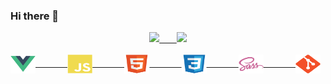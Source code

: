 ### Hi there 👋
 <div align=center>
  <a href="https://github.com/pkill-preston">
  <img height="180em" src="https://github-readme-stats.vercel.app/api?username=pkill-preston&show_icons=true&theme=github_dark&include_all_commits=true&count_private=true"/>
    &nbsp; &nbsp; &nbsp; 
  <img height="180em" src="https://github-readme-stats.vercel.app/api/top-langs/?username=pkill-preston&layout=compact&langs_count=16&theme=github_dark&include_all_commits=true&count_private=true"/>
 </a>
</div>

<br/>

<div style="display: table" align="center" >
 <a href="https://github.com/pkill-preston">
  <img align="center" height="30" width="40" src="https://raw.githubusercontent.com/devicons/devicon/master/icons/vuejs/vuejs-original.svg">
   &nbsp; &nbsp; &nbsp; &nbsp; &nbsp; &nbsp; 
  <img align="center" height="30" width="40" src="https://raw.githubusercontent.com/devicons/devicon/master/icons/javascript/javascript-plain.svg">
   &nbsp; &nbsp; &nbsp; &nbsp; &nbsp; &nbsp; 
  <img align="center" height="30" width="40" src="https://raw.githubusercontent.com/devicons/devicon/master/icons/html5/html5-original.svg">
   &nbsp; &nbsp; &nbsp; &nbsp; &nbsp; &nbsp; 
  <img align="center" height="30" width="40" src="https://raw.githubusercontent.com/devicons/devicon/master/icons/css3/css3-original.svg">
   &nbsp; &nbsp; &nbsp; &nbsp; &nbsp; &nbsp; 
  <img align="center" height="30" width="40" src="https://raw.githubusercontent.com/devicons/devicon/master/icons/sass/sass-original.svg">
   &nbsp; &nbsp; &nbsp; &nbsp; &nbsp; &nbsp; 
  <img align="center" height="30" width="40" src="https://raw.githubusercontent.com/devicons/devicon/master/icons/git/git-original.svg">
 </a>
</div>

